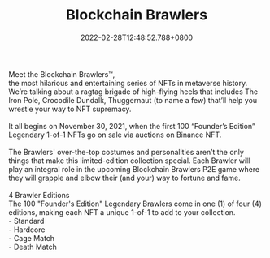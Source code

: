﻿---
title: "Blockchain Brawlers"
description: "The rowdiest play-to-earn game in the metaverse!"
lead: "The rowdiest play-to-earn game in the metaverse!"
date: 2022-02-28T12:48:52.788+0800
lastmod: 2022-02-28T12:48:52.788+0800
draft: false
featuredImage: ["100_blockchain-brawlers.png"]
score: "323"
status: "Presale"
blockchain: ["Binance"]
nft_support: "Yes"
free_to_play: "NFT"
play_to_earn: ["NFT","Crypto"]
website: "https://www.bcbrawlers.com/?utm_source=PlayToEarn.net&utm_medium=organic&utm_campaign=gamepage"
twitter: "https://twitter.com/bc_brawlers"
discord: "https://discord.com/invite/xpz249ME3C"
telegram: 
github: 
youtube: 
twitch: 
facebook: 
instagram: 
reddit: 
medium: 
steam: 
gitbook: 
googleplay: 
appstore: 

  
    
categories: ["games"]
games: ["Collectible","PVP"]
toc: false
pinned: false
weight: 
---
Meet the Blockchain Brawlers™, <br> the most hilarious and entertaining series of NFTs in metaverse history. We’re talking about a ragtag brigade of high-flying heels that includes The Iron Pole, Crocodile Dundalk, Thuggernaut (to name a few) that’ll help you wrestle your way to NFT supremacy.<br> <br> It all begins on November 30, 2021, when the first 100 “Founder’s Edition” Legendary 1-of-1 NFTs go on sale via auctions on Binance NFT.<br> <br> The Brawlers' over-the-top costumes and personalities aren’t the only things that make this limited-edition collection special. Each Brawler will play an integral role in the upcoming Blockchain Brawlers P2E game where they will grapple and elbow their (and your) way to fortune and fame.<br> <br> 4 Brawler Editions<br> The 100 "Founder's Edition" Legendary Brawlers come in one (1) of four (4) editions, making each NFT a unique 1-of-1 to add to your collection.<br> - Standard<br> - Hardcore<br> - Cage Match<br> - Death Match
